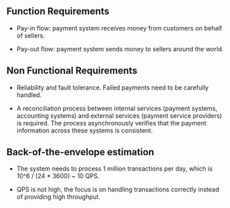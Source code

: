 ## Function Requirements

- Pay-in flow: payment system receives money from customers on behalf of sellers.

- Pay-out flow: payment system sends money to sellers around the world.

## Non Functional Requirements

- Reliability and fault tolerance. Failed payments need to be carefully handled.

- A reconciliation process between internal services (payment systems, accounting systems) and external services (payment service providers) is required. The process asynchronously verifies that the payment information across these systems is consistent.

## Back-of-the-envelope estimation

- The system needs to process 1 million transactions per day, which is 10^6 / (24 * 3600) ~ 10 QPS.

- QPS is not high, the focus is on handling transactions correctly instead of providing high throughput.

